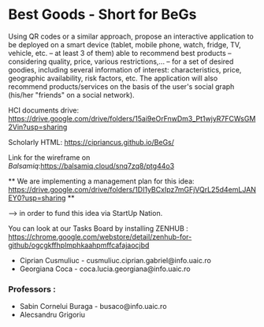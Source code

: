 # Best Goods - Short for BeGs
Using QR codes or a similar approach, propose an interactive application to be deployed on a smart device (tablet, mobile phone, watch, fridge, TV, vehicle, etc. – at least 3 of them) able to recommend best products – considering quality, price, various restrictions,... – for a set of desired goodies, including several information of interest: characteristics, price, geographic availability, risk factors, etc. The application will also recommend products/services on the basis of the user's social graph (his/her "friends" on a social network).

HCI documents drive: https://drive.google.com/drive/folders/15ai9eOrFnwDm3_Pt1wjyR7FCWsGM2Vin?usp=sharing

Scholarly HTML: https://cipriancus.github.io/BeGs/

Link for the wireframe on *Balsamiq*:https://balsamiq.cloud/snq7zq8/ptg44o3

** We are implementing a management plan for this idea: https://drive.google.com/drive/folders/1DI1yBCxIpz7mGFjVQrL25d4emLJANEY0?usp=sharing **

--> in order to fund this idea via StartUp Nation.

You can look at our Tasks Board by installing ZENHUB : https://chrome.google.com/webstore/detail/zenhub-for-github/ogcgkffhplmphkaahpmffcafajaocjbd

<ul>
  <li>Ciprian Cusmuliuc - cusmuliuc.ciprian.gabriel@info.uaic.ro </li>
  <li>Georgiana Coca - coca.lucia.georgiana@info.uaic.ro</li>
</ul>

<h3>Professors :</h3>

<ul>
  <li>Sabin Cornelui Buraga - busaco@info.uaic.ro</li>
  <li>Alecsandru Grigoriu</li>
</ul>

